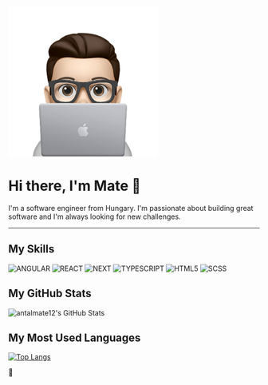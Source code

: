 <img src="mate-mac-upscaled.png"  width="300" height="auto">

# Hi there, I'm Mate 👋

I'm a software engineer from Hungary. I'm passionate about building great software and I'm always looking for new challenges.


<!--
- 🔭 I’m currently working on ...
- 🌱 I’m currently learning ...
- 👯 I’m looking to collaborate on ...
- 🤔 I’m looking for help with ...
- 💬 Ask me about ...
- 📫 How to reach me: ...
- 😄 Pronouns: ...
- ⚡ Fun fact: ...
-->

---

## My Skills
![ANGULAR](https://img.shields.io/badge/ANGULAR-dc0030.svg?style=for-the-badge&logo=angular&logoColor=white)
![REACT](https://img.shields.io/badge/REACT-00d8ff.svg?style=for-the-badge&logo=react&logoColor=white)
![NEXT](https://img.shields.io/badge/NEXT-black.svg?style=for-the-badge&logo=react&logoColor=white)
![TYPESCRIPT](https://img.shields.io/badge/TYPESCRIPT-007acc.svg?style=for-the-badge&logo=typescript&logoColor=white)
![HTML5](https://img.shields.io/badge/HTML-fc4703.svg?style=for-the-badge&logo=html5&logoColor=white)
![SCSS](https://img.shields.io/badge/SCSS-cf649a.svg?style=for-the-badge&logo=sass&logoColor=white)


## My GitHub Stats
![antalmate12's GitHub Stats](https://github-readme-stats.vercel.app/api?username=antalmate12&title_color=000&icon_color=8B959E&text_color=4c4c4c&bg_color=fff)

## My Most Used Languages
[![Top Langs](https://github-readme-stats.vercel.app/api/top-langs/?username=antalmate12&title_color=000&theme=light&show_icons=true&hide=c#)](https://github.com/anuraghazra/github-readme-stats)





🐧
